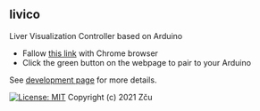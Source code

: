 ## livico
Liver Visualization Controller based on Arduino


- Fallow [this link](http://rickroll.cz/livico/livico.html) with Chrome browser
- Click the green button on the webpage to pair to your Arduino


See [development page](development.md) for more details.

[![License: MIT](https://img.shields.io/badge/License-MIT-yellow.svg)](https://opensource.org/licenses/MIT)
Copyright (c) 2021 Zču